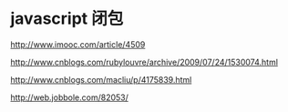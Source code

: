 # javascript 闭包


http://www.imooc.com/article/4509

http://www.cnblogs.com/rubylouvre/archive/2009/07/24/1530074.html

http://www.cnblogs.com/macliu/p/4175839.html

http://web.jobbole.com/82053/